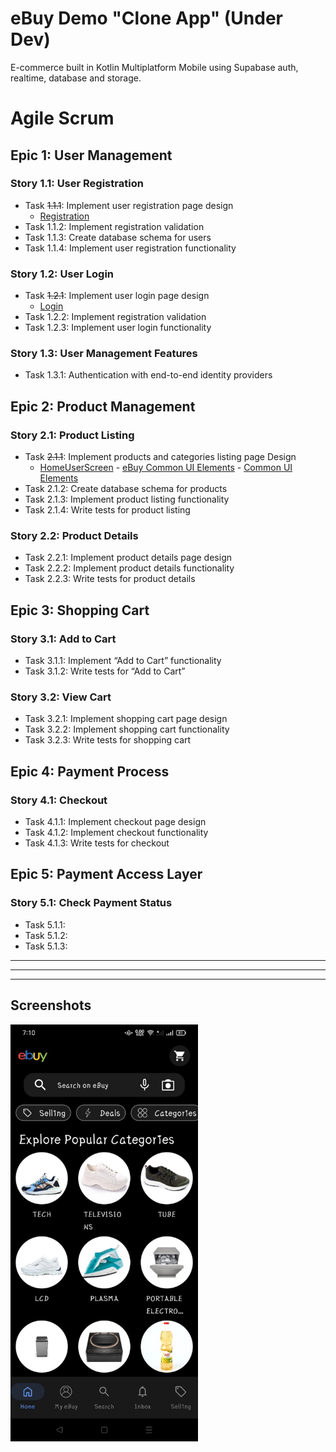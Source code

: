 # eBuy Demo "Clone App" (Under Dev)

E-commerce built in Kotlin Multiplatform Mobile using Supabase auth, realtime, database and storage.

# Agile Scrum
## Epic 1: User Management
### Story 1.1: User Registration
- Task ~~1.1.1~~: Implement user registration page design
  - [Registration](https://github.com/OmAr-Kader/eBuy/tree/master/shared/src/commonMain/kotlin/com/ramo/ebuy/ui/sign/LogInScreen.kt)
- Task 1.1.2: Implement registration validation
- Task 1.1.3: Create database schema for users
- Task 1.1.4: Implement user registration functionality
### Story 1.2: User Login
- Task ~~1.2.1~~: Implement user login page design
  - [Login](https://github.com/OmAr-Kader/eBuy/tree/master/shared/src/commonMain/kotlin/com/ramo/ebuy/ui/sign/LogInScreen.kt)
- Task 1.2.2: Implement registration validation
- Task 1.2.3: Implement user login functionality
### Story 1.3: User Management Features
- Task 1.3.1: Authentication with end-to-end identity providers

## Epic 2: Product Management
### Story 2.1: Product Listing
- Task ~~2.1.1~~: Implement products and categories listing page Design
  - [HomeUserScreen](https://github.com/OmAr-Kader/eBuy/tree/master/shared/src/commonMain/kotlin/com/ramo/ebuy/ui/user/HomeUserScreen.kt) - [eBuy Common UI Elements](https://github.com/OmAr-Kader/eBuy/tree/master/shared/src/commonMain/kotlin/com/ramo/ebuy/ui/common) - [Common UI Elements](https://github.com/OmAr-Kader/eBuy/tree/master/shared/src/commonMain/kotlin/com/ramo/ebuy/global/ui/Views.kt)
- Task 2.1.2: Create database schema for products
- Task 2.1.3: Implement product listing functionality
- Task 2.1.4: Write tests for product listing
### Story 2.2: Product Details
- Task 2.2.1: Implement product details page design
- Task 2.2.2: Implement product details functionality
- Task 2.2.3: Write tests for product details

## Epic 3: Shopping Cart
### Story 3.1: Add to Cart
- Task 3.1.1: Implement “Add to Cart” functionality
- Task 3.1.2: Write tests for “Add to Cart”
### Story 3.2: View Cart
- Task 3.2.1: Implement shopping cart page design
- Task 3.2.2: Implement shopping cart functionality
- Task 3.2.3: Write tests for shopping cart

## Epic 4: Payment Process
### Story 4.1: Checkout
- Task 4.1.1: Implement checkout page design
- Task 4.1.2: Implement checkout functionality
- Task 4.1.3: Write tests for checkout

## Epic 5: Payment Access Layer
### Story 5.1: Check Payment Status
- Task 5.1.1: 
- Task 5.1.2: 
- Task 5.1.3: 

---
---
---

<!--suppress CheckImageSize -->
## Screenshots
<img src="screenshots/1.jpg"  width="300" height="667" alt="1"/>


<!-- [](https://github.com/OmAr-Kader/eBuy/tree/master/shared/src/commonMain/kotlin/com/ramo/ebuy/.kt) -->
